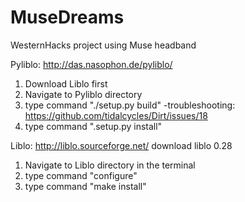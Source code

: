 # MuseDreams
WesternHacks project using Muse headband

Pyliblo: 
http://das.nasophon.de/pyliblo/
1. Download Liblo first
2. Navigate to Pyliblo directory
3. type command "./setup.py build"
  -troubleshooting: https://github.com/tidalcycles/Dirt/issues/18
4. type command ".setup.py install"

Liblo: 
http://liblo.sourceforge.net/
download liblo 0.28
1. Navigate to Liblo directory in the terminal
2. type command "configure"
3. type command "make install"


